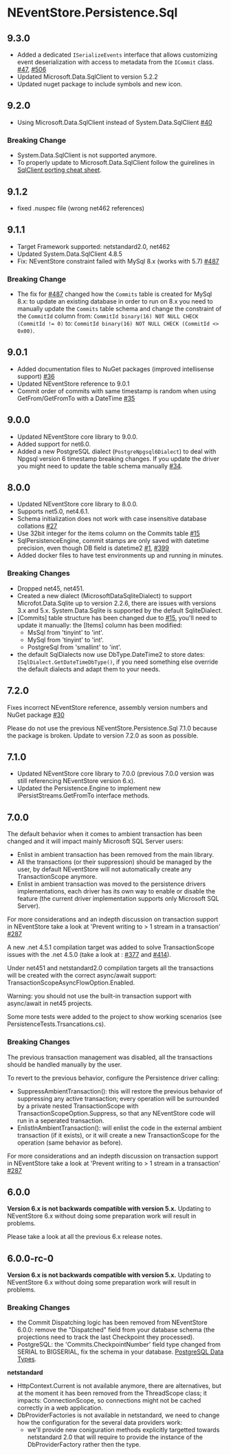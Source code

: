 # NEventStore.Persistence.Sql

## 9.3.0

- Added a dedicated `ISerializeEvents` interface that allows customizing event deserialization with access to metadata from the `ICommit` class. [#47](https://github.com/NEventStore/NEventStore.Persistence.SQL/issues/47), [#506](https://github.com/NEventStore/NEventStore/issues/506)
- Updated Microsoft.Data.SqlClient to version 5.2.2
- Updated nuget package to include symbols and new icon.

## 9.2.0

- Using Microsoft.Data.SqlClient instead of System.Data.SqlClient [#40](https://github.com/NEventStore/NEventStore.Persistence.SQL/issues/40)

### Breaking Change

- System.Data.SqlClient is not supported anymore.
- To properly update to Microsoft.Data.SqlClient follow the guirelines in [SqlClient porting cheat sheet](https://github.com/dotnet/SqlClient/blob/main/porting-cheat-sheet.md).

## 9.1.2

- fixed .nuspec file (wrong net462 references)

## 9.1.1

- Target Framework supported: netstandard2.0, net462
- Updated System.Data.SqlClient 4.8.5
- Fix: NEventStore constraint failed with MySql 8.x (works with 5.7) [#487](https://github.com/NEventStore/NEventStore/issues/487)

### Breaking Change

- The fix for [#487](https://github.com/NEventStore/NEventStore/issues/487) changed how the `Commits` table is created for MySql 8.x:
  to update an existing database in order to run on 8.x you need to manually update the `Commits` table schema and change the constraint of the `CommitId` column
  from: `CommitId binary(16) NOT NULL CHECK (CommitId != 0)` to: `CommitId binary(16) NOT NULL CHECK (CommitId <> 0x00)`.

## 9.0.1 

- Added documentation files to NuGet packages (improved intellisense support) [#36](https://github.com/NEventStore/NEventStore.Persistence.SQL/issues/36)
- Updated NEventStore reference to 9.0.1
- Commit order of commits with same timestamp is random when using GetFrom/GetFromTo with a DateTime [#35](https://github.com/NEventStore/NEventStore.Persistence.SQL/issues/35)

## 9.0.0

- Updated NEventStore core library to 9.0.0.
- Added support for net6.0.
- Added a new PostgreSQL dialect (`PostgreNpgsql6Dialect`) to deal with Npgsql version 6 timestamp breaking changes. If you update the driver you might need to update the table schema manually [#34](https://github.com/NEventStore/NEventStore.Persistence.SQL/issues/34).

## 8.0.0

- Updated NEventStore core library to 8.0.0.
- Supports net5.0, net4.6.1.
- Schema initialization does not work with case insensitive database collations [#27](https://github.com/NEventStore/NEventStore.Persistence.SQL/issues/27)
- Use 32bit integer for the items column on the Commits table [#15](https://github.com/NEventStore/NEventStore.Persistence.SQL/pull/15)
- SqlPersistenceEngine, commit stamps are only saved with datetime precision, even though DB field is datetime2 [#1](https://github.com/NEventStore/NEventStore.Persistence.SQL/issues/1), [#399](https://github.com/NEventStore/NEventStore/issues/399)
- Added docker files to have test environments up and running in minutes.

### Breaking Changes

- Dropped net45, net451.
- Created a new dialect (MicrosoftDataSqliteDialect) to support Microfot.Data.Sqlite up to version 2.2.6, there are issues with versions 3.x and 5.x.
  System.Data.Sqlite is supported by the default SqliteDialect.
- [Commits] table structure has been changed due to [#15](https://github.com/NEventStore/NEventStore.Persistence.SQL/pull/15), you'll need to update it manually: 
  the [Items] column has been modified:
    - MsSql from 'tinyint' to 'int'.
    - MySql from 'tinyint' to 'int'.
    - PostgreSql from 'smallint' to 'int'.
- the default SqlDialects now use DbType.DateTime2 to store dates: `ISqlDialect.GetDateTimeDbType()`, if you need something else override the default dialects and adapt them to your needs. 

## 7.2.0

Fixes incorrect NEventStore reference, assembly version numbers and NuGet package [#30](https://github.com/NEventStore/NEventStore.Persistence.SQL/issues/30)

Please do not use the previous NEventStore.Persistence.Sql 7.1.0 because the package is broken.
Update to version 7.2.0 as soon as possible.

## 7.1.0

- Updated NEventStore core library to 7.0.0 (previous 7.0.0 version was still referencing NEventStore version 6.x).
- Updated the Persistence.Engine to implement new IPersistStreams.GetFromTo interface methods.

## 7.0.0

The default behavior when it comes to ambient transaction has been changed and it will impact mainly Microsoft SQL Server users:

- Enlist in ambient transaction has been removed from the main library.
- All the transactions (or their suppression) should be managed by the user, by default NEventStore will not automatically create any TransactionScope anymore.
- Enlist in ambient transaction was moved to the persistence drivers implementations, each driver has its own way to enable or disable the feature (the current driver implementation supports only Microsoft SQL Server).

For more considerations and an indepth discussion on transaction support in NEventStore take a look at 'Prevent writing to > 1 stream in a transaction' [#287](https://github.com/NEventStore/NEventStore/issues/287)

A new .net 4.5.1 compilation target was added to solve TransactionScope issues with the .net 4.5.0 (take a look at : [#377](https://github.com/NEventStore/NEventStore/issues/377) and [#414](https://github.com/NEventStore/NEventStore/issues/414)).

Under net451 and netstandard2.0 compilation targets all the transactions will be created with the correct async/await support: TransactionScopeAsyncFlowOption.Enabled.

Warning: you should not use the built-in transaction support with async/await in net45 projects.

Some more tests were added to the project to show working scenarios (see PersistenceTests.Trsancations.cs).

### Breaking Changes

The previous transaction management was disabled, all the transactions should be handled manually by the user.

To revert to the previous behavior, configure the Persistence driver calling:

- SuppressAmbientTransaction(): this will restore the previous behavior of suppressing any active transaction; every operation will be surrounded by a private nested TransactionScope with TransactionScopeOption.Suppress, so that any NEventStore code will run in a seperated transaction.
- EnlistInAmbientTransaction(): will enlist the code in the external ambient transaction (if it exists), or it will create a new TransactionScope for the operation (same behavior as before).

For more considerations and an indepth discussion on transaction support in NEventStore take a look at 'Prevent writing to > 1 stream in a transaction' [#287](https://github.com/NEventStore/NEventStore/issues/287)

## 6.0.0

__Version 6.x is not backwards compatible with version 5.x.__ Updating to NEventStore 6.x without doing some preparation work will result in problems.

Please take a look at all the previous 6.x release notes.

## 6.0.0-rc-0

__Version 6.x is not backwards compatible with version 5.x.__ Updating to NEventStore 6.x without doing some preparation work will result in problems.

### Breaking Changes

- the Commit Dispatching logic has been removed from NEventStore 6.0.0: remove the "Dispatched" field from your database schema (the projections need to track the last Checkpoint they processed).
- PostgreSQL: the 'Commits.CheckpointNumber' field type changed from SERIAL to BIGSERIAL, fix the schema in your database. [PostgreSQL Data Types](https://www.postgresql.org/docs/current/static/datatype-numeric.html#DATATYPE-INT).

**netstandard**

- HttpContext.Current is not available anymore, there are alternatives, but at the moment it has been removed from the ThreadScope class;
  it impacts: ConnectionScope, so connections might not be cached correctly in a web application.
- DbProviderFactories is not available in netstandard, we need to change how the configuration for the several data providers work:
  - we'll provide new coniguration methods explicitly targetted towards netstandard 2.0 that will require to provide the instance of the
    DbProviderFactory rather then the type.